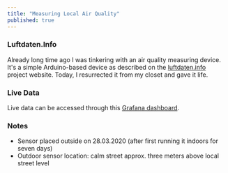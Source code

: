 ```yaml
---
title: "Measuring Local Air Quality"
published: true
---
```


### Luftdaten.Info

Already long time ago I was tinkering with an air quality measuring device. It's a simple Arduino-based device as described on the [luftdaten.info](https://luftdaten.info/) project website. Today, I resurrected it from my closet and gave it life.

### Live Data

Live data can be accessed through this [Grafana dashboard](https://api-rrd.madavi.de/grafana/d/GUaL5aZMz/pm-sensors?orgId=1&var-chipID=esp8266-2634858&theme=light).

### Notes

- Sensor placed outside on 28.03.2020 (after first running it indoors for seven days) 
- Outdoor sensor location: calm street approx. three meters above local street level

